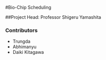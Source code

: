 #Bio-Chip Scheduling

##Project Head: Professor Shigeru Yamashita

### Contributors
* Trungda
* Abhimanyu
* Daiki Kitagawa
